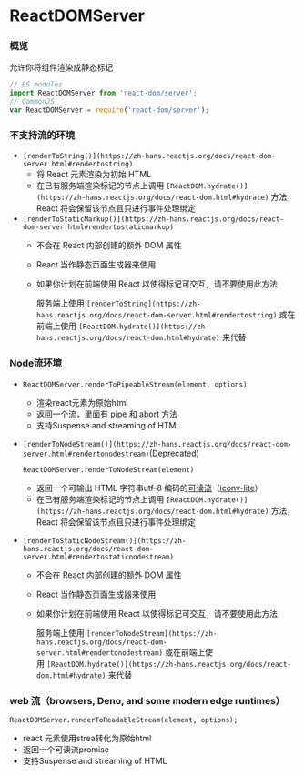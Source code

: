 # ReactDOMServer

### **概览**

允许你将组件渲染成静态标记

```jsx
// ES modules
import ReactDOMServer from 'react-dom/server';
// CommonJS
var ReactDOMServer = require('react-dom/server');
```

### 不支持流的环境

- `[renderToString()](https://zh-hans.reactjs.org/docs/react-dom-server.html#rendertostring)`
    - 将 React 元素渲染为初始 HTML
    - 在已有服务端渲染标记的节点上调用 `[ReactDOM.hydrate()](https://zh-hans.reactjs.org/docs/react-dom.html#hydrate)` 方法，React 将会保留该节点且只进行事件处理绑定
- `[renderToStaticMarkup()](https://zh-hans.reactjs.org/docs/react-dom-server.html#rendertostaticmarkup)`
    - 不会在 React 内部创建的额外 DOM 属性
    - React 当作静态页面生成器来使用
    - 如果你计划在前端使用 React 以使得标记可交互，请不要使用此方法
        
        服务端上使用 `[renderToString](https://zh-hans.reactjs.org/docs/react-dom-server.html#rendertostring)` 或在前端上使用 `[ReactDOM.hydrate()](https://zh-hans.reactjs.org/docs/react-dom.html#hydrate)` 来代替
        

### Node流环境

- `ReactDOMServer.renderToPipeableStream(element, options)`
    - 渲染react元素为原始html
    - 返回一个流，里面有 pipe 和 abort 方法
    - 支持Suspense and streaming of HTML
- `[renderToNodeStream()](https://zh-hans.reactjs.org/docs/react-dom-server.html#rendertonodestream)`(Deprecated)
    
    `ReactDOMServer.renderToNodeStream(element)`
    
    - 返回一个可输出 HTML 字符串utf-8 编码的[可读流](https://nodejs.org/api/stream.html#stream_readable_streams)（[iconv-lite](https://www.npmjs.com/package/iconv-lite)）
    - 在已有服务端渲染标记的节点上调用 `[ReactDOM.hydrate()](https://zh-hans.reactjs.org/docs/react-dom.html#hydrate)` 方法，React 将会保留该节点且只进行事件处理绑定
- `[renderToStaticNodeStream()](https://zh-hans.reactjs.org/docs/react-dom-server.html#rendertostaticnodestream)`
    - 不会在 React 内部创建的额外 DOM 属性
    - React 当作静态页面生成器来使用
    - 如果你计划在前端使用 React 以使得标记可交互，请不要使用此方法
        
        服务端上使用 `[renderToNodeStream](https://zh-hans.reactjs.org/docs/react-dom-server.html#rendertonodestream)` 或在前端上使用 `[ReactDOM.hydrate()](https://zh-hans.reactjs.org/docs/react-dom.html#hydrate)` 来代替
        

### web 流（browsers, Deno, and some modern edge runtimes）

`ReactDOMServer.renderToReadableStream(element, options);`

- react 元素使用strea转化为原始html
- 返回一个可读流promise
- 支持Suspense and streaming of HTML